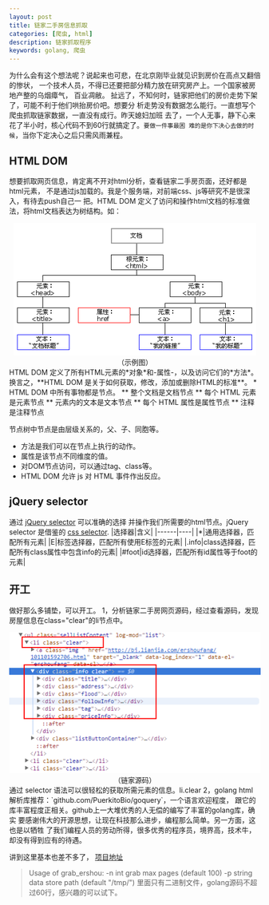 ```yaml
---
layout: post
title: 链家二手房信息抓取
categories: [爬虫, html]
description: 链家抓取程序
keywords: golang, 爬虫
---
```


为什么会有这个想法呢？说起来也可悲，在北京刚毕业就见识到房价在高点又翻倍的惨状，
一个技术人员，不得已还要把部分精力放在研究房产上。一个国家被房地产整的乌烟瘴气，
百业凋敝。
扯远了，不知何时，链家把他们的房价走势下架了，可能不利于他们哄抬房价吧。想要分
析走势没有数据怎么能行。一直想写个爬虫抓取链家数据，一直没有成行。昨天媳妇加班
去了，一个人无事，静下心来花了半小时，核心代码不到60行就搞定了。`要做一件事最困
难的是你下决心去做的时候`，当你下定决心之后只需风雨兼程。

## HTML DOM

想要抓取网页信息，肯定离不开对html分析，查看链家二手房页面，还好都是html元素，
不是通过js加载的。我是个服务端，对前端css、js等研究不是很深入，有待去push自己一
把。HTML DOM 定义了访问和操作html文档的标准做法，将html文档表达为树结构。如：
<div align="center">
<img src="/images/blog/htmltree.gif" alt=""/><br />
（示例图）
</div>
HTML DOM 定义了所有HTML元素的*对象*和-属性-，以及访问它们的*方法*。换言之，**HTML
DOM 是关于如何获取，修改，添加或删除HTML的标准**。
* HTML DOM 中所有事物都是节点。
** 整个文档是文档节点
** 每个 HTML 元素是元素节点
** 元素内的文本是文本节点
** 每个 HTML 属性是属性节点
** 注释是注释节点

节点树中节点是由层级关系的，父、子、同胞等。

* 方法是我们可以在节点上执行的动作。
* 属性是该节点不同维度的值。
* 对DOM节点访问，可以通过tag、class等。
* HTML DOM 允许 js 对 HTML 事件作出反应。

## jQuery selector

通过 [jQuery selector](http://api.jquery.com/category/selectors/) 可以准确的选择
并操作我们所需要的html节点。jQuery selector 是借鉴的 [css selector](http://www.ruanyifeng.com/blog/2009/03/css_selectors.html). 
|选择器|含义|
|------|----|
|*|通用选择器，匹配所有元素|
|E|标签选择器，匹配所有使用E标签的元素|
|.info|class选择器，匹配所有class属性中包含info的元素|
|#foot|id选择器，匹配所有id属性等于foot的元素|

## 开工

做好那么多铺垫，可以开工。
1，分析链家二手房网页源码，经过查看源码，发现房屋信息在class="clear"的li节点中。
<div align="center">
<img src="/images/blog/lianjia.png" alt=""/><br />
（链家源码）
</div>
通过 selector 语法可以很轻松的获取所需元素的信息。li.clear
2，golang html 解析库推荐：`github.com/PuerkitoBio/goquery`，一个语言欢迎程度，
跟它的库丰富程度正相关。github上一大堆优秀的人无偿的编写了丰富的golang库，确实
要感谢伟大的开源思想，让现在科技那么进步，编程那么简单。另一方面，这也是以牺牲
了我们编程人员的劳动所得，很多优秀的程序员，境界高，技术牛，却没有得到应有的待遇。

讲到这里基本也差不多了， [项目地址](https://github.com/guyannanfei25/lianjia_spider)
> Usage of grab_ershou:
>   -n int
>         grab max pages (default 100)
>   -p string
>         data store path (default "/tmp/")
里面只有二进制文件，golang源码不超过60行，感兴趣的可以试下。
